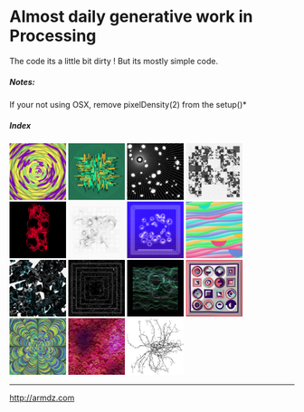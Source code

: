 # Almost daily generative work in Processing

The code its a little bit dirty !
But its mostly simple code.

##### Notes:

If your not using OSX, remove pixelDensity(2) from the setup()*

##### Index

<a href="https://github.com/armdz/ProcessingSketchs/tree/master/triangulos"><img src="https://github.com/armdz/ProcessingSketchs/raw/master/triangulos/image.png" width="100" height="100"></a>
<a href="https://github.com/armdz/ProcessingSketchs/tree/master/subrect"><img src="https://github.com/armdz/ProcessingSketchs/raw/master/subrect/image.png" width="100" height="100"></a>
<a href="https://github.com/armdz/ProcessingSketchs/tree/master/sol"><img src="https://github.com/armdz/ProcessingSketchs/raw/master/sol/image.png" width="100" height="100"></a>
<a href="https://github.com/armdz/ProcessingSketchs/tree/master/rRect2"><img src="https://github.com/armdz/ProcessingSketchs/raw/master/rRect2/image.png" width="100" height="100"></a>
<a href="https://github.com/armdz/ProcessingSketchs/tree/master/noiseRing"><img src="https://github.com/armdz/ProcessingSketchs/raw/master/noiseRing/image.png" width="100" height="100"></a>
<a href="https://github.com/armdz/ProcessingSketchs/tree/master/noiseMap"><img src="https://github.com/armdz/ProcessingSketchs/raw/master/noiseMap/image.png" width="100" height="100"></a>
<a href="https://github.com/armdz/ProcessingSketchs/tree/master/noche"><img src="https://github.com/armdz/ProcessingSketchs/raw/master/noche/image.png" width="100" height="100"></a>
<a href="https://github.com/armdz/ProcessingSketchs/tree/master/gradientWaves"><img src="https://github.com/armdz/ProcessingSketchs/raw/master/gradientWaves/image.png" width="100" height="100"></a>
<a href="https://github.com/armdz/ProcessingSketchs/tree/master/Pileta2"><img src="https://github.com/armdz/ProcessingSketchs/raw/master/Pileta2/image.png" width="100" height="100"></a>
<a href="https://github.com/armdz/ProcessingSketchs/tree/master/Pileta"><img src="https://github.com/armdz/ProcessingSketchs/raw/master/Pileta/image.png" width="100" height="100"></a>
<a href="https://github.com/armdz/ProcessingSketchs/tree/master/Montan"><img src="https://github.com/armdz/ProcessingSketchs/raw/master/Montan/image.png" width="100" height="100"></a>
<a href="https://github.com/armdz/ProcessingSketchs/tree/master/Cuadrito2"><img src="https://github.com/armdz/ProcessingSketchs/raw/master/Cuadrito2/image.png" width="100" height="100"></a>
<a href="https://github.com/armdz/ProcessingSketchs/tree/master/Cuadrito"><img src="https://github.com/armdz/ProcessingSketchs/raw/master/Cuadrito/image.png" width="100" height="100"></a>
<a href="https://github.com/armdz/ProcessingSketchs/tree/master/Cora"><img src="https://github.com/armdz/ProcessingSketchs/raw/master/Cora/image.png" width="100" height="100"></a>
<a href="https://github.com/armdz/ProcessingSketchs/tree/master/AxiTentaculos"><img src="https://github.com/armdz/ProcessingSketchs/raw/master/AxiTentaculos/image.png" width="100" height="100"></a>
***

http://armdz.com

